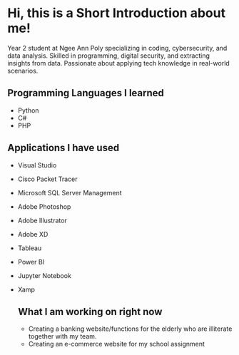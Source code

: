 # Hi, this is a Short Introduction about me!
Year 2 student at Ngee Ann Poly specializing in coding, cybersecurity, and data analysis. Skilled in programming, digital security, and extracting insights from data. Passionate about applying tech knowledge in real-world scenarios.

## Programming Languages I learned
- Python
- C#
- PHP

## Applications I have used
- Visual Studio
- Cisco Packet Tracer
- Microsoft SQL Server Management
- Adobe Photoshop
- Adobe Illustrator
- Adobe XD
- Tableau
- Power BI
- Jupyter Notebook
- Xamp

  ## What I am working on right now
  - Creating a banking website/functions for the elderly who are illiterate together with my team.
  - Creating an e-commerce website for my school assignment
<!--
**travelleyj/travelleyj** is a ✨ _special_ ✨ repository because its `README.md` (this file) appears on your GitHub profile.

Here are some ideas to get you started:

- 🔭 I’m currently working on ...
- 🌱 I’m currently learning ...
- 👯 I’m looking to collaborate on ...
- 🤔 I’m looking for help with ...
- 💬 Ask me about ...
- 📫 How to reach me: ...
- 😄 Pronouns: ...
- ⚡ Fun fact: ...
-->
